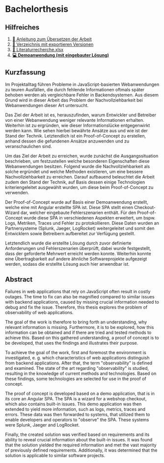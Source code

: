 # Bachelorthesis

## Hilfreiches

 1. [:book: Anleitung zum Übersetzen der Arbeit](build.md)
 2. [:open_file_folder: Verzeichnis mit exportieren Versionen](export/)
 3. [:bookmark_tabs: Literaturrecherche.xlsx](Literatur/Literaturrecherche.xlsx)
 4. **[:computer: Demoanwendung (mit eingebauter Lösung)](https://github.com/JapuDCret/bachelorarbeit-demoanwendung/tree/loesung)**

## Kurzfassung
	
Im Projektalltag führen Probleme in JavaScript-basierten Webanwendungen zu teuren Ausfällen, die durch fehlende Informationen oftmals später behoben werden als vergleichbare Fehler in Backendsystemen. Aus diesem Grund wird in dieser Arbeit das Problem der Nachvollziehbarkeit bei Webanwendungen dieser Art untersucht.
	
Das Ziel der Arbeit ist es, herauszufinden, warum Entwickler und Betreiber von einer Webanwendung weniger relevante Informationen erhalten. Weiterhin ist zu ergründen, wie dieser Informationslücke entgegenwirkt werden kann. Wie sehen hierbei bewährte Ansätze aus und wie ist der Stand der Technik. Letztendlich ist ein Proof-of-Concept zu erstellen, anhand dessen die gefundenen Ansätze anzuwenden und zu veranschaulichen sind.

Um das Ziel der Arbeit zu erreichen, wurde zunächst die Ausgangssituation beschrieben, um festzustellen welche besonderen Eigenschaften diese Webanwendungen besitzen. Folgend wurde die Nachvollziehbarkeit als solche ergründet und welche Methoden existieren, um eine bessere Nachvollziehbarkeit zu erreichen. Darauf aufbauend beleuchtet die Arbeit zudem den Stand der Technik, auf Basis dessen einige Technologien kriteriengeleitet ausgewählt wurden, um diese beim Proof-of-Concept zu verwenden.

Der Proof-of-Concept wurde auf Basis einer Demoanwendung erstellt, welche eine mit Angular erstellte SPA ist. Diese SPA stellt einen Checkout-Wizard dar, welcher eingebaute Fehlerszenarien enthält. Für den Proof-of-Concept wurde diese SPA in verschiedenen Aspekten erweitert, um bspw. Logs, Metriken, Traces und Fehler zu protokollieren. Diese Daten wurden an Partnersysteme (Splunk, Jaeger, LogRocket) weitergeleitet und somit den Entwicklern sowie Betreibern aufbereitet zur Verfügung gestellt.

Letztendlich wurde die erstellte Lösung durch zuvor definierte Anforderungen und Fehlerszenarien überprüft, dabei wurde festgestellt, dass der geforderte Mehrwert erreicht werden konnte. Weiterhin konnte eine Übertragbarkeit auf andere ähnliche Softwareprojekte aufgezeigt werden, sodass die erstellte Lösung auch hier anwendbar ist.

## Abstract

Failures in web applications that rely on JavaScript often result in costly outages. The time to fix can also be magnified compared to similar issues with backend applications, caused by missing crucial information needed to debug and fix the issue. Therefore, this thesis explores the problem of observability of web applications.

The goal of the work is therefore to bring forth an understanding, why relevant information is missing. Furthermore, it is to be explored, how this information can be obtained and if there are tried and tested methods to achieve this. Based on this gathered understanding, a proof of concept is to be developed, that uses the findings and illustrates their purpose.

To achieve the goal of the work, first and foremost the environment is investigated, e. g. which characteristics of web applications distinguish from backend applications. After that, the term "observability" is defined and examined. The state of the art regarding "observability" is studied, resulting in the knowledge of current methods and technologies. Based on these findings, some technologies are selected for use in the proof of concept.

The proof of concept is developed based on a demo application, that is in its core an Angular SPA. The SPA is a wizard for a webshop checkout, which also contains built-in issues. This demo application was then extended to yield more information, such as logs, metrics, traces and errors. These data was then forwarded to systems, that utilized them to enable developers and operators to "observe" the SPA. These systems were Splunk, Jaeger and LogRocket.

Finally, the created solution was verified based on requirements and its ability to reveal crucial information about the built-in issues. It was found that the solution yielded the required information and met the vast majority of previously defined requirements. Additionally, it was determined that the solution is applicable to similar software projects.